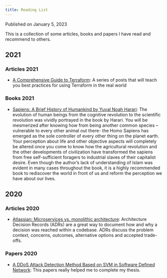 ```yaml
---
title: Reading List
---
```


Published on January 5, 2023  

This is a collection of some articles, books and papers I have read and recommend to others.

## 2021

### Articles 2021

- [A Comprehensive Guide to Terraform](https://blog.gruntwork.io/a-comprehensive-guide-to-terraform-b3d32832baca): A series of posts that will teach you best practices for using Terraform in the real world

### Books 2021

- [Sapiens: A Brief History of Humankind by Yuval Noah Harari](https://www.goodreads.com/book/show/23692271-sapiens): The evolution of human beings from the cognitive revolution to the scientific revolution was vividly portrayed in the book by Harari. You will be mesmerized after knowing how from being another common species – vulnerable to every other animal out there- the Homo Sapiens has emerged as the sole controller of every other thing on the planet earth. Your perception about life and other objective aspects will completely be altered once you come to know how the agricultural revolution and the other developments of civilization have transformed the sapiens from free self-sufficient foragers to industrial slaves of their capitalist desire. Even though the author’s lack of understanding of Islam was evident in many cases throughout the book, it is a highly recommended book to rediscover the world in front of us and reform the perception we have about our lives.

## 2020

### Articles 2020

- [Atlassian: Microservices vs. monolithic architecture](https://www.atlassian.com/microservices/microservices-architecture/microservices-vs-monolith): Architecture Decision Records (ADRs) are a great way to document how and why a decision was reached within a codebase. ADRs discuss the problem context, concerns, outcomes, alternative options and accepted trade-offs.

### Papers 2020

- [A DDoS Attack Detection Method Based on SVM in Software Defined Network](https://www.hindawi.com/journals/scn/2018/9804061/): This papers really helped me to complete my thesis.
